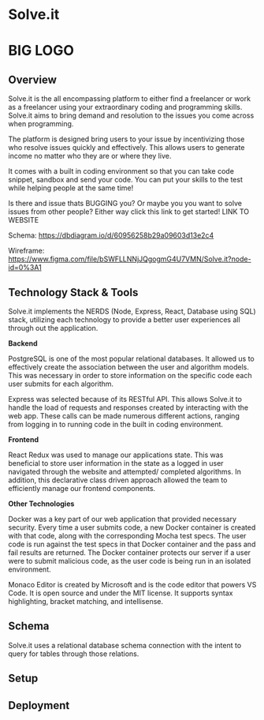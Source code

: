 # Solve.it

# BIG LOGO

<!-- - bullet point
  **bold text**

# main title

## subtitle

1. numbering (1,2,3,4)

```
multi line code snippet
```

`single line code`

[linking text][heroku-cli]
[heroku-cli]: https://devcenter.heroku.com/articles/heroku-cli -->

## Overview

Solve.it is the all encompassing platform to either find a freelancer or work as a freelancer using your extraordinary coding and programming skills. Solve.it aims to bring demand and resolution to the issues you come across when programming.

The platform is designed bring users to your issue by incentivizing those who resolve issues quickly and effectively. This allows users to generate income no matter who they are or where they live.

It comes with a built in coding environment so that you can take code snippet, sandbox and send your code. You can put your skills to the test while helping people at the same time!

Is there and issue thats BUGGING you? Or maybe you you want to solve issues from other people?
Either way click this link to get started! LINK TO WEBSITE

Schema: https://dbdiagram.io/d/60956258b29a09603d13e2c4

Wireframe: https://www.figma.com/file/bSWFLLNNjJQgogmG4U7VMN/Solve.it?node-id=0%3A1

## Technology Stack & Tools

Solve.it implements the NERDS (Node, Express, React, Database using SQL) stack, utilizing each technology to provide a better user experiences all through out the application.

**Backend**

PostgreSQL is one of the most popular relational databases. It allowed us to effectively create the association between the user and algorithm models. This was necessary in order to store information on the specific code each user submits for each algorithm.

Express was selected because of its RESTful API. This allows Solve.it to handle the load of requests and responses created by interacting with the web app. These calls can be made numerous different actions, ranging from logging in to running code in the built in coding environment.

**Frontend**

React Redux was used to manage our applications state. This was beneficial to store user information in the state as a logged in user navigated through the website and attempted/ completed algorithms. In addition, this declarative class driven approach allowed the team to efficiently manage our frontend components.

**Other Technologies**

Docker was a key part of our web application that provided necessary security. Every time a user submits code, a new Docker container is created with that code, along with the corresponding Mocha test specs. The user code is run against the test specs in that Docker container and the pass and fail results are returned. The Docker container protects our server if a user were to submit malicious code, as the user code is being run in an isolated environment.

Monaco Editor is created by Microsoft and is the code editor that powers VS Code. It is open source and under the MIT license. It supports syntax highlighting, bracket matching, and intellisense.

<!-- picture of tech stack -->

## Schema

Solve.it uses a relational database schema connection with the intent to query for tables through those relations.

<!-- picture of db -->

## Setup

<!-- We used the boilermaker linked below as the base of our project and built off it. Please follow the setup instructions in the link. https://github.com/FullstackAcademy/boilermaker

OAuth Set Up
[Hop Hop] Array offers three options for a user to login: a [Hop Hop] Array account, Google, and Github.

The following variables need to be defined in your system environment in order for the Google OAuth and Github OAuth to be set up:

GOOGLE_CLIENT_ID

GOOGLE_CLIENT_SECRET

GOOGLE_CALLBACK

GITHUB_CLIENT_ID

GITHUB_CLIENT_SECRET

GITHUB_CALLBACK

Google

Please see Google's documentation for configuring Google OAuth.

Github

Check out Github's developer settings to set up an OAuth App within Github.

Docker Setup
Install Docker
Run npm run build-docker once to create the code runner Docker image.
If you modify anything in ./dockerTestRunner, remember to re-run npm run build-docker -->

## Deployment

<!-- To deploy our web application, we had to limit our options given our use of Docker and the budget we set for ourselves. With those factors in mind, we found that either AWS or Scaleway was the ideal deployment source for our product.

We then went ahead and purchased a virtual machine from Scaleway and used its public IP address, and our DNS on NameCheap.

If you choose to use our method of deployment, please note, you will need to ssh into your server from your terminal, reconfigure your dB, Docker, and your OAuth secrets. Please review https://www.scaleway.com/en/docs/create-and-connect-to-your-server/ for more details. -->
